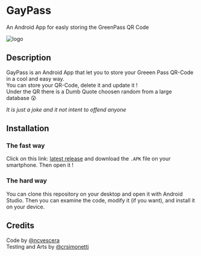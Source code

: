 # GayPass
An Android App for easly storing the GreenPass QR Code

![logo](https://github.com/ncvescera/GayPass/blob/main/GayPass/app/src/main/res/mipmap-xxxhdpi/ic_launcher.png)

## Description
GayPass is an Android App that let you to store your Greeen Pass QR-Code in a cool and easy way.<br>
You can store your QR-Code, delete it and update it !<br>
Under the QR there is a Dumb Quote choosen random from a large database 😲

_It is just a joke and it not intent to offend anyone_

## Installation

### The fast way
Click on this link: [latest release](https://github.com/ncvescera/GayPass/releases/latest) and download the `.APK` file on your smartphone. Then open it !

### The hard way
You can clone this repository on your desktop and open it with Android Studio. Then you can examine the code, modify it (if you want), and install it on your device.

## Credits
Code by [@ncvescera](github.com/ncvescera)<br>
Testing and Arts by [@crsimonetti](github.com/crsimonetti)
